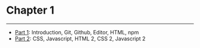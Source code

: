 # Chapter 1

---

* [Part 1](./part-1/README.md): Introduction, Git, Github, Editor, HTML, npm
* [Part 2](./part-2/README.md): CSS, Javascript, HTML 2, CSS 2, Javascript 2
